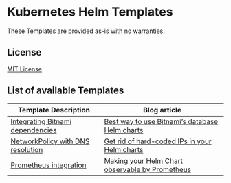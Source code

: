 # Kubernetes Helm Templates

These Templates are provided as-is with no warranties.

## License

[MIT License](./LICENSE).

## List of available Templates

| Template Description                                                                             | Blog article                                                                                                             |
| ------------------------------------------------------------------------------------------------ | ------------------------------------------------------------------------------------------------------------------------ |
| [Integrating Bitnami dependencies](https://github.com/christianknell/helm-templates-for-bitnami) | [Best way to use Bitnami’s database Helm charts](https://blog.knell.it/best-way-to-use-bitnamis-database-helm-charts/)   |
| [NetworkPolicy with DNS resolution](./charts/networkpolicy-with-dns-resolution)                  | [Get rid of hard-coded IPs in your Helm charts](https://blog.knell.it/get-rid-of-hard-coded-ips-in-your-helm-charts)     |
| [Prometheus integration](./charts/prometheus-integration)                                        | [Making your Helm Chart observable by Prometheus](https://blog.knell.it/making-your-helm-chart-observable-by-prometheus) |
